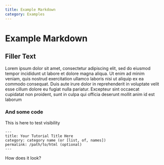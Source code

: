 ```yaml
---
title: Example Markdown
category: Examples
---
```

# Example Markdown

## Filler Text
Lorem ipsum dolor sit amet, consectetur adipiscing elit, sed do eiusmod tempor incididunt ut labore et dolore magna aliqua. Ut enim ad minim veniam, quis nostrud exercitation ullamco laboris nisi ut aliquip ex ea commodo consequat. Duis aute irure dolor in reprehenderit in voluptate velit esse cillum dolore eu fugiat nulla pariatur. Excepteur sint occaecat cupidatat non proident, sunt in culpa qui officia deserunt mollit anim id est laborum

### And some code
This is here to test visibility

	---
	title: Your Tutorial Title Here
	category: category name (or [list, of, names])
	permalink: /path/to/html (optional)
	---

How does it look?